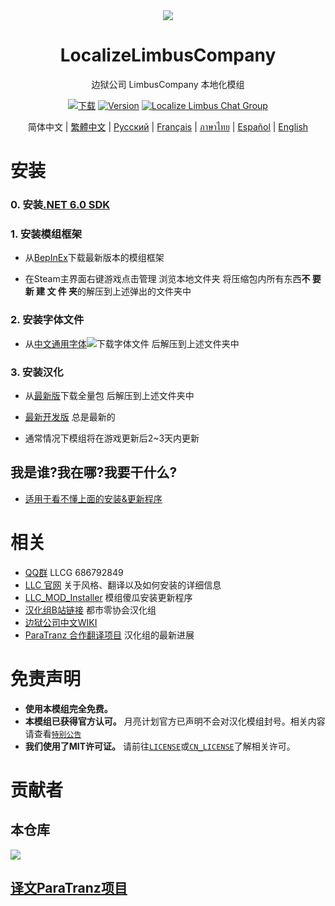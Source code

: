 <div align="center">
<a href="https://github.com/LocalizeLimbusCompany/LocalizeLimbusCompany">
   <img src="https://avatars.githubusercontent.com/u/129521269" />
</a>

# LocalizeLimbusCompany
边狱公司 LimbusCompany 本地化模组

[![下载](https://img.shields.io/github/downloads/LocalizeLimbusCompany/LocalizeLimbusCompany/total.svg?label=下载)](../../releases)
[![Version](https://img.shields.io/github/release/LocalizeLimbusCompany/LocalizeLimbusCompany.svg?label=最新版)](../../releases/latest)
[![Localize Limbus Chat Group](https://img.shields.io/badge/加入-QQ群-blue?logo=tencent-qq)](https://jq.qq.com/?_wv=1027&k=5NE6Kvg2)

简体中文 | [繁體中文](https://github.com/SmallYuanSY/LocalizeLimbusCompany) | [Русский](https://github.com/Crescent-Corporation/LimbusCompanyBusRUS) | [Français](https://github.com/Eden-Office/LimbusCompanyBusFR) | [ภาษาไทย](https://github.com/1ookilo/LocalizeLimbusCompanyTH) | [Español](https://github.com/Dreams-Office/LimbusCompanySpanishTranslationTeam) | [English](./.github/EN_README.md)
</div>

# 安装
### 0. 安装[.NET 6.0 SDK](https://dotnet.microsoft.com/zh-cn/download/dotnet/thank-you/sdk-6.0.406-windows-x64-installer)
### 1. 安装模组框架
   - 从[BepInEx](https://github.com/LocalizeLimbusCompany/BepInEx_For_LLC)下载最新版本的模组框架
   
   - 在Steam主界面右键游戏点击管理 浏览本地文件夹 将压缩包内所有东西**不 要 新 建 文 件 夹**的解压到上述弹出的文件夹中
### 2. 安装字体文件
   - 从[中文通用字体![](https://img.shields.io/github/release/LocalizeLimbusCompany/LLC_ChineseFontAsset.svg?label=更新日期)](../../../LLC_ChineseFontAsset)下载字体文件 后解压到上述文件夹中
### 3. 安装汉化
   - 从[最新版](../../releases)下载全量包 后解压到上述文件夹中
    
   - [最新开发版](../../actions/workflows/dev.yml) 总是最新的
   
   - 通常情况下模组将在游戏更新后2~3天内更新
## 我是谁?我在哪?我要干什么?
   - [适用于看不懂上面的安装&更新程序](../../../LLC_MOD_Installer)
# 相关
- [QQ群](https://jq.qq.com/?_wv=1027&k=5NE6Kvg2) LLCG 686792849
- [LLC 官网](https://www.zeroasso.top) 关于风格、翻译以及如何安装的详细信息
- [LLC_MOD_Installer](../../../LLC_MOD_Installer) 模组傻瓜安装更新程序
- [汉化组B站链接](https://space.bilibili.com/1247764479) 都市零协会汉化组
- [边狱公司中文WIKI](https://limbuscompany.huijiwiki.com)
- [ParaTranz 合作翻译项目](https://paratranz.cn/projects/6860) 汉化组的最新进展
# 免责声明
- **使用本模组完全免费。** 
- **本模组已获得官方认可。** 月亮计划官方已声明不会对汉化模组封号。相关内容请查看[`特别公告`](https://github.com/orgs/LocalizeLimbusCompany/discussions/70)
- **我们使用了MIT许可证。** 请前往[`LICENSE`](./LICENSE)或[`CN_LICENSE`](./.github/CN_LICENSE)了解相关许可。
# 贡献者
## 本仓库
<a href="https://github.com/LocalizeLimbusCompany/LocalizeLimbusCompany/graphs/contributors">
  <img src="https://contrib.rocks/image?repo=LocalizeLimbusCompany/LocalizeLimbusCompany" />
</a>

## [译文ParaTranz项目](https://paratranz.cn/projects/6860/leaderboard)
